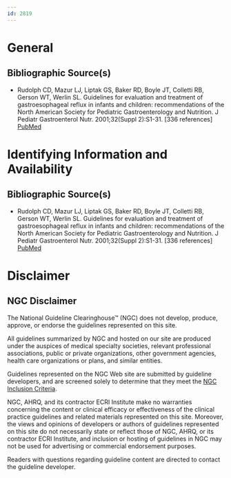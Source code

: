 ```yaml
---
id: 2819
---
```


# General

## Bibliographic Source(s)

- Rudolph CD, Mazur LJ, Liptak GS, Baker RD, Boyle JT, Colletti RB, Gerson WT, Werlin SL. Guidelines for evaluation and treatment of gastroesophageal reflux in infants and children: recommendations of the North American Society for Pediatric Gastroenterology and Nutrition. J Pediatr Gastroenterol Nutr. 2001;32(Suppl 2):S1-31. [336 references] [ PubMed ](http://www.ncbi.nlm.nih.gov/entrez/query.fcgi?cmd=Retrieve&db=pubmed&dopt=Abstract&list_uids=11525610)

# Identifying Information and Availability

## Bibliographic Source(s)

- Rudolph CD, Mazur LJ, Liptak GS, Baker RD, Boyle JT, Colletti RB, Gerson WT, Werlin SL. Guidelines for evaluation and treatment of gastroesophageal reflux in infants and children: recommendations of the North American Society for Pediatric Gastroenterology and Nutrition. J Pediatr Gastroenterol Nutr. 2001;32(Suppl 2):S1-31. [336 references] [ PubMed ](http://www.ncbi.nlm.nih.gov/entrez/query.fcgi?cmd=Retrieve&db=pubmed&dopt=Abstract&list_uids=11525610)

# Disclaimer

## NGC Disclaimer

The National Guideline Clearinghouse™ (NGC) does not develop, produce, approve, or endorse the guidelines represented on this site.

All guidelines summarized by NGC and hosted on our site are produced under the auspices of medical specialty societies, relevant professional associations, public or private organizations, other government agencies, health care organizations or plans, and similar entities.

Guidelines represented on the NGC Web site are submitted by guideline developers, and are screened solely to determine that they meet the [NGC Inclusion Criteria](/help-and-about/summaries/inclusion-criteria).

NGC, AHRQ, and its contractor ECRI Institute make no warranties concerning the content or clinical efficacy or effectiveness of the clinical practice guidelines and related materials represented on this site. Moreover, the views and opinions of developers or authors of guidelines represented on this site do not necessarily state or reflect those of NGC, AHRQ, or its contractor ECRI Institute, and inclusion or hosting of guidelines in NGC may not be used for advertising or commercial endorsement purposes.

Readers with questions regarding guideline content are directed to contact the guideline developer.

